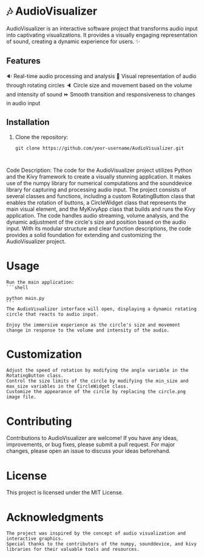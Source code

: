 # :notes: AudioVisualizer

AudioVisualizer is an interactive software project that transforms audio input into captivating visualizations. It provides a visually engaging representation of sound, creating a dynamic experience for users. :sparkles:

## Features

:sound: Real-time audio processing and analysis
:art: Visual representation of audio through rotating circles
:speaker: Circle size and movement based on the volume and intensity of sound
:fast_forward: Smooth transition and responsiveness to changes in audio input
## Installation

1. Clone the repository:

   ```shell
   git clone https://github.com/your-username/AudioVisualizer.git



Code Description:
The code for the AudioVisualizer project utilizes Python and the Kivy framework to create a visually stunning application. It makes use of the numpy library for numerical computations and the sounddevice library for capturing and processing audio input. The project consists of several classes and functions, including a custom RotatingButton class that enables the rotation of buttons, a CircleWidget class that represents the main visual element, and the MyKivyApp class that builds and runs the Kivy application. The code handles audio streaming, volume analysis, and the dynamic adjustment of the circle's size and position based on the audio input. With its modular structure and clear function descriptions, the code provides a solid foundation for extending and customizing the AudioVisualizer project.


# Usage

    Run the main application:
    ```shell

    python main.py
    ```
    The AudioVisualizer interface will open, displaying a dynamic rotating circle that reacts to audio input.

    Enjoy the immersive experience as the circle's size and movement change in response to the volume and intensity of the audio.

# Customization

    Adjust the speed of rotation by modifying the angle variable in the RotatingButton class.
    Control the size limits of the circle by modifying the min_size and max_size variables in the CircleWidget class.
    Customize the appearance of the circle by replacing the circle.png image file.

# Contributing

Contributions to AudioVisualizer are welcome! If you have any ideas, improvements, or bug fixes, please submit a pull request. For major changes, please open an issue to discuss your ideas beforehand.
# License

This project is licensed under the MIT License.
# Acknowledgments

    The project was inspired by the concept of audio visualization and interactive graphics.
    Special thanks to the contributors of the numpy, sounddevice, and kivy libraries for their valuable tools and resources.
